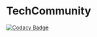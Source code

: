 # TechCommunity
[![Codacy Badge](https://api.codacy.com/project/badge/Grade/48be4918540646048a5a3d8e7c19e652)](https://www.codacy.com/app/arielamorgarcia/TechCommunity?utm_source=github.com&amp;utm_medium=referral&amp;utm_content=Djangoum/TechCommunity&amp;utm_campaign=Badge_Grade)